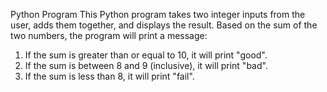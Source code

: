 Python Program This Python program takes two integer inputs from the user, adds them together, and displays the result. Based on the sum of the two numbers, the program will print a message:
1. If the sum is greater than or equal to 10, it will print "good".
2. If the sum is between 8 and 9 (inclusive), it will print "bad".
3. If the sum is less than 8, it will print "fail".
